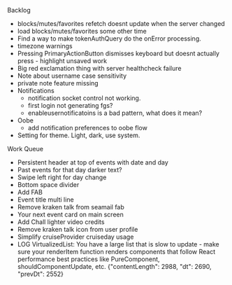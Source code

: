 Backlog
* blocks/mutes/favorites refetch doesnt update when the server changed
* load blocks/mutes/favorites some other time
* Find a way to make tokenAuthQuery do the onError processing.
* timezone warnings
* Pressing PrimaryActionButton dismisses keyboard but doesnt actually press - highlight unsaved work
* Big red exclamation thing with server healthcheck failure
* Note about username case sensitivity
* private note feature missing
* Notifications
  * notification socket control not working.
  * first login not generating fgs?
  * enableusernotificatoins is a bad pattern, what does it mean?
* Oobe
  * add notification preferences to oobe flow
* Setting for theme. Light, dark, use system.

Work Queue
* Persistent header at top of events with date and day
* Past events for that day darker text?
* Swipe left right for day change
* Bottom space divider
* Add FAB
* Event title multi line
* Remove kraken talk from seamail fab
* Your next event card on main screen
* Add Chall lighter video credits
* Remove kraken talk icon from user profile 
* Simplify cruiseProvider cruiseday usage
*  LOG  VirtualizedList: You have a large list that is slow to update - make sure your renderItem function renders components that follow React performance best practices like PureComponent, shouldComponentUpdate, etc. {"contentLength": 2988, "dt": 2690, "prevDt": 2552}

